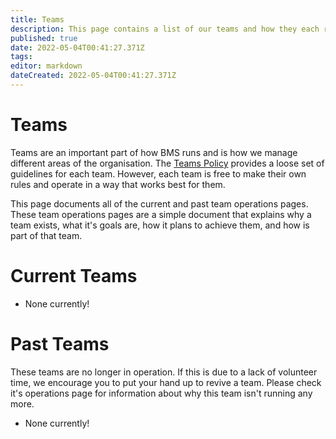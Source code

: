 ```yaml
---
title: Teams
description: This page contains a list of our teams and how they each run.
published: true
date: 2022-05-04T00:41:27.371Z
tags: 
editor: markdown
dateCreated: 2022-05-04T00:41:27.371Z
---
```


# Teams
Teams are an important part of how BMS runs and is how we manage different areas of the organisation. The [Teams Policy](/policies/teams) provides a loose set of guidelines for each team. However, each team is free to make their own rules and operate in a way that works best for them.

This page documents all of the current and past team operations pages. These team operations pages are a simple document that explains why a team exists, what it's goals are, how it plans to achieve them, and how is part of that team.

# Current Teams
* None currently!

# Past Teams
These teams are no longer in operation. If this is due to a lack of volunteer time, we encourage you to put your hand up to revive a team. Please check it's operations page for information about why this team isn't running any more.
* None currently!